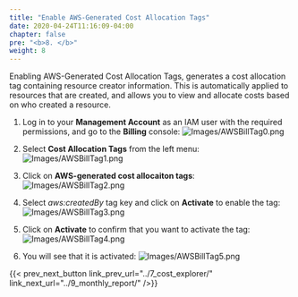 ```yaml
---
title: "Enable AWS-Generated Cost Allocation Tags"
date: 2020-04-24T11:16:09-04:00
chapter: false
pre: "<b>8. </b>"
weight: 8
---
```


Enabling AWS-Generated Cost Allocation Tags, generates a cost allocation tag containing resource creator information. This is automatically applied to resources that are created, and allows you to view and allocate costs based on who created a resource.

1. Log in to your **Management Account** as an IAM user with the required permissions, and go to the **Billing** console:
![Images/AWSBillTag0.png](/Cost/100_1_AWS_Account_Setup/Images/AWSBillTag0.png)

2. Select **Cost Allocation Tags** from the left menu:
![Images/AWSBillTag1.png](/Cost/100_1_AWS_Account_Setup/Images/AWSBillTag1.png)

3. Click on **AWS-generated cost allocaiton tags**:
![Images/AWSBillTag2.png](/Cost/100_1_AWS_Account_Setup/Images/AWSBillTag2.png)

4. Select *aws:createdBy* tag key and click on **Activate** to enable the tag:
![Images/AWSBillTag3.png](/Cost/100_1_AWS_Account_Setup/Images/AWSBillTag3.png)

5. Click on **Activate** to confirm that you want to activate the tag:
![Images/AWSBillTag4.png](/Cost/100_1_AWS_Account_Setup/Images/AWSBillTag4.png)
 
6. You will see that it is activated:
![Images/AWSBillTag5.png](/Cost/100_1_AWS_Account_Setup/Images/AWSBillTag5.png)

{{< prev_next_button link_prev_url="../7_cost_explorer/" link_next_url="../9_monthly_report/" />}}
